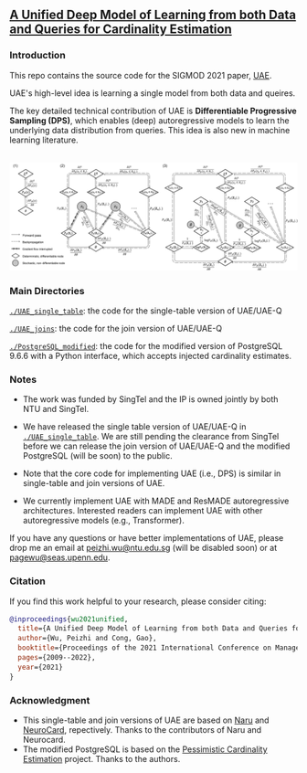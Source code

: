 ## [A Unified Deep Model of Learning from both Data and Queries for Cardinality Estimation ](https://arxiv.org/pdf/2107.12295)
### Introduction
This repo contains the source code for the SIGMOD 2021 paper, [UAE](https://arxiv.org/pdf/2107.12295).

UAE's high-level idea is learning a single model from both data and queires.

The key detailed technical contribution of UAE is **Differentiable Progressive Sampling (DPS)**, which enables (deep) autoregressive models to learn the underlying data distribution from queries. This idea is also new in machine learning literature.

<p align="center">
    <br>
    <img src="./dps.png" width="850"/>
<p>

### Main Directories
[`./UAE_single_table`](./UAE_single_table): the code for the single-table version of UAE/UAE-Q

[`./UAE_joins`](./UAE_joins): the code for the join version of UAE/UAE-Q

[`./PostgreSQL_modified`](./PostgreSQL_modified): the code for the modified version of PostgreSQL 9.6.6 with a Python interface, which accepts injected cardinality estimates. 

### Notes
* The work was funded by SingTel and the IP is owned jointly by both NTU and SingTel.

* We have released the single table version of UAE/UAE-Q in [`./UAE_single_table`](./UAE_single_table). We are still pending the clearance from SingTel before we can release the join version of UAE/UAE-Q and the modified PostgreSQL (will be soon) to the public. 

* Note that the core code for implementing UAE (i.e., DPS) is similar in single-table and join versions of UAE.

* We currently implement UAE with MADE and ResMADE autoregressive architectures. Interested readers can implement UAE with other autoregressive models (e.g., Transformer).

If you have any questions or have better implementations of UAE, please drop me an email at [peizhi.wu@ntu.edu.sg](mailto:peizhi.wu@ntu.edu.sg) (will be disabled soon) or at [pagewu@seas.upenn.edu](mailto:pagewu@seas.upenn.edu).

### Citation
If you find this work helpful to your research, please consider citing:
```bibtex
@inproceedings{wu2021unified,
  title={A Unified Deep Model of Learning from both Data and Queries for Cardinality Estimation},
  author={Wu, Peizhi and Cong, Gao},
  booktitle={Proceedings of the 2021 International Conference on Management of Data},
  pages={2009--2022},
  year={2021}
}
```

### Acknowledgment

* This single-table and join versions of UAE are based on [Naru](https://github.com/naru-project/naru) and [NeuroCard](https://github.com/neurocard/neurocard), repectively. Thanks to the contributors of Naru and Neurocard.
* The modified PostgreSQL is based on the [Pessimistic Cardinality Estimation](https://github.com/waltercai/pqo-opensource) project. Thanks to the authors.




